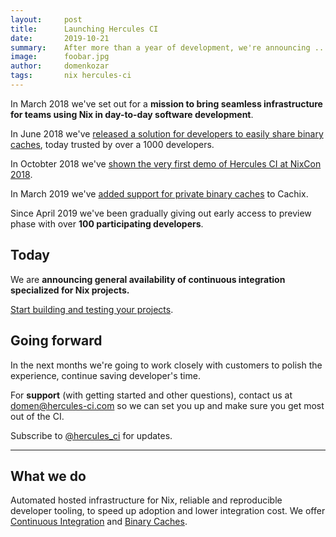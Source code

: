 ```yaml
---
layout:     post
title:      Launching Hercules CI
date:       2019-10-21
summary:    After more than a year of development, we're announcing ...
image:      foobar.jpg
author:     domenkozar
tags:       nix hercules-ci
---
```


In March 2018 we've set out for a **mission to bring seamless infrastructure for teams using Nix
in day-to-day software development**.

In June 2018 we've [released a solution for developers to easily share binary caches](https://cachix.org/),
today trusted by over a 1000 developers.

In Octobter 2018 we've [shown the very first demo of Hercules CI at NixCon 2018](https://www.youtube.com/watch?v=py26iM26Qg4&list=PLgknCdxP89ReJKWX3sthcsbBYsoihzSQX&index=12&t=137s).

In March 2019 we've [added support for private binary caches](https://blog.hercules-ci.com/cachix/nix/2019/03/07/announcing-private-cachix/) to Cachix.

Since April 2019 we've been gradually giving out early access to preview phase with over **100 participating developers**.

## Today 


We are **announcing general availability of continuous integration specialized for Nix projects.**

[Start building and testing your projects](https://hercules-ci.com/dashboard).

## Going forward

In the next months we're going to work closely with customers to polish the experience, continue saving developer's time.

For **support** (with getting started and other questions),
contact us at [domen@hercules-ci.com](mailto:domen@hercules-ci.com) so we can set you up
and make sure you get most out of the CI.

Subscribe to [@hercules_ci](https://twitter.com/hercules_ci) for updates.

---

## What we do

Automated hosted infrastructure for Nix, reliable and reproducible developer tooling,
to speed up adoption and lower integration cost. We offer
[Continuous Integration](https://hercules-ci.com) and [Binary Caches](https://cachix.org).
